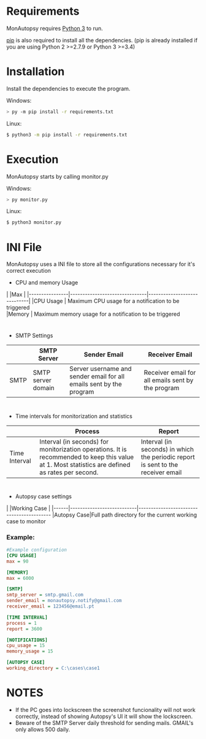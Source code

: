 
# Requirements
MonAutopsy requires [Python 3](https://www.python.org/downloads/) to run.

[pip](https://pip.pypa.io/en/stable/) is also required to install all the dependencies. (pip is already installed if you are using Python 2 >=2.7.9 or Python 3 >=3.4)

# Installation
Install the dependencies to execute the program.

Windows:
```sh
> py -m pip install -r requirements.txt
```
Linux:
```sh
$ python3 -m pip install -r requirements.txt
```

# Execution

MonAutopsy starts by calling monitor.py

Windows:
```sh
> py monitor.py
```
Linux:
```sh
$ python3 monitor.py
```

# INI File
MonAutopsy uses a INI file to store all the configurations necessary for it's correct execution

- CPU and memory Usage

|                |Max						   |
|----------------|-------------------------------|-----------------------------|
|CPU Usage		           | Maximum CPU usage for a notification to be triggered           
|Memory          | Maximum memory usage for a notification to be triggered            

# 

- SMTP Settings

|      |SMTP Server                |Sender Email|Receiver Email| 
|------|---------------------------|------------------------------------------|---
|SMTP|SMTP server domain            |Server username and sender email for all emails sent by the program|Receiver email for all emails sent by the program|
#
 - Time intervals for monitorization and statistics

|      |Process                |Report| 
|------|---------------------------|------------------------------------------
|Time Interval|Interval (in seconds) for monitorization operations. It is recommended to keep this value at 1. Most statistics are defined as rates per second.            |Interval (in seconds) in which the periodic report is sent to the receiver email

#

- Autopsy case settings

|      |Working Case                | 
|------|---------------------------|------------------------------------------
|Autopsy Case|Full path directory for the current working case to monitor

### Example:
```ini
#Example configuration
[CPU USAGE]
max = 90

[MEMORY]
max = 6000

[SMTP]
smtp_server = smtp.gmail.com 
sender_email = monautopsy.notify@gmail.com
receiver_email = 123456@email.pt 

[TIME INTERVAL]
process = 1
report = 3600

[NOTIFICATIONS]
cpu_usage = 15
memory_usage = 15

[AUTOPSY CASE]  
working_directory = C:\cases\case1
```

# NOTES
- If the PC goes into lockscreen the screenshot funcionality will not work correctly, instead of showing Autopsy's UI it will show the lockscreen.
- Beware of the SMTP Server daily threshold for sending mails. GMAIL's only allows 500 daily.
